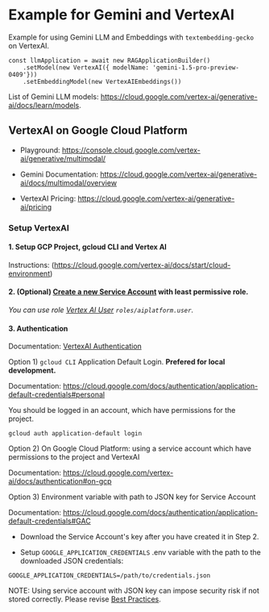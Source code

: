 # Example for Gemini and VertexAI

Example for using Gemini LLM and Embeddings with `textembedding-gecko` on VertexAI.

```
const llmApplication = await new RAGApplicationBuilder()
    .setModel(new VertexAI({ modelName: 'gemini-1.5-pro-preview-0409'}))
    .setEmbeddingModel(new VertexAIEmbeddings())
```

List of Gemini LLM models: https://cloud.google.com/vertex-ai/generative-ai/docs/learn/models.


## VertexAI on Google Cloud Platform

- Playground: https://console.cloud.google.com/vertex-ai/generative/multimodal/

- Gemini Documentation: https://cloud.google.com/vertex-ai/generative-ai/docs/multimodal/overview

- VertexAI Pricing: https://cloud.google.com/vertex-ai/generative-ai/pricing

### Setup VertexAI

#### 1. Setup GCP Project, gcloud CLI and Vertex AI
Instructions: (https://cloud.google.com/vertex-ai/docs/start/cloud-environment)

#### 2. (Optional) [Create a new Service Account](https://console.cloud.google.com/iam-admin/serviceaccounts) with least permissive role. 
_You can use role [Vertex AI User](https://cloud.google.com/vertex-ai/docs/general/access-control#aiplatform.user) `roles/aiplatform.user`._

#### 3. Authentication
 
 Documentation: [VertexAI Authentication](https://cloud.google.com/vertex-ai/docs/authentication)

Option 1) `gcloud CLI` Application Default Login.  **Prefered for local development.**
 
Documentation: https://cloud.google.com/docs/authentication/application-default-credentials#personal

 You should be logged in an account, which have permissions for the project.
  ```
  gcloud auth application-default login
  ```

Option 2) On Google Cloud Platform: using a service account which have permissions to the project and VertexAI

Documentation: https://cloud.google.com/vertex-ai/docs/authentication#on-gcp

Option 3) Environment variable with path to JSON key for Service Account

Documentation: https://cloud.google.com/docs/authentication/application-default-credentials#GAC

- Download the Service Account's key after you have created it in Step 2.

- Setup `GOOGLE_APPLICATION_CREDENTIALS` .env variable with the path to the downloaded JSON credentials:
```
GOOGLE_APPLICATION_CREDENTIALS=/path/to/credentials.json
```

NOTE: Using service account with JSON key can impose security risk if not stored correctly. Please revise [Best Practices](https://cloud.google.com/iam/docs/best-practices-for-managing-service-account-keys).

